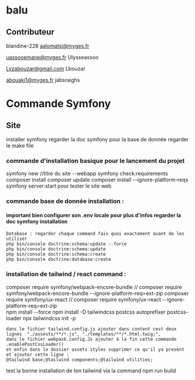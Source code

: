 # balu
## Contributeur
  blandine-228
  aalomatsi@myges.fr

   uassooemane@myges.fr
   Ulysseassoo

   Lyzabouzar@gmail.com
   Lbouzar
   
   abouaki1@myges.fr
   jabsraighs

   
# Commande Symfony
## Site 
installer symfony regarder la doc symfony 
pour la base de donnée regarder le make file 

### commande d'installation basique pour le lancement du projet 
  symfony new //titre du site --webapp 
  symfony check:requirements
  composer install
  composer update
  composer install --ignore-platform-reqs
  symfony server:start pour tester le site web
### commande base de donnée installation :
#### important bien configurer son .env locale pour plus d'infos regarder la doc symfony installation
    Database : regarder chaque command fais quoi exactement avant de les utiliser
    php bin/console doctrine:schema:update --force 
    php bin/console doctrine:schema:update                     
    php bin/console doctrine:schema:create  
    php bin/console doctrine:database:create                
   
### installation de tailwind / react  command :
  composer require symfony/webpack-encore-bundle // composer require symfony/webpack-encore-bundle --ignore-platform-req=ext-zip
  composer require symfony/ux-react  // composer require symfony/ux-react --ignore-platform-req=ext-zip   
  npm install --force
  npm install -D tailwindcss postcss autoprefixer postcss-loader
  npx tailwindcss init -p

    dans le fichier tailwind.config.js ajouter dans content cest deux lignes  "./assests/**/*.js", "./templates/**/*.html.twig;",
    dans le fichier webpaxk.config.Js ajouter à la fin cette commande  .enablePostCssLoader()
    et enfin dans le dossier assets styles supprimer ce qu'il ya present et ajouter cette ligne :  
    @tailwind base;@tailwind components;@tailwind utilities;

 test la bonne installation de ton tailwind via la command  npm run build
